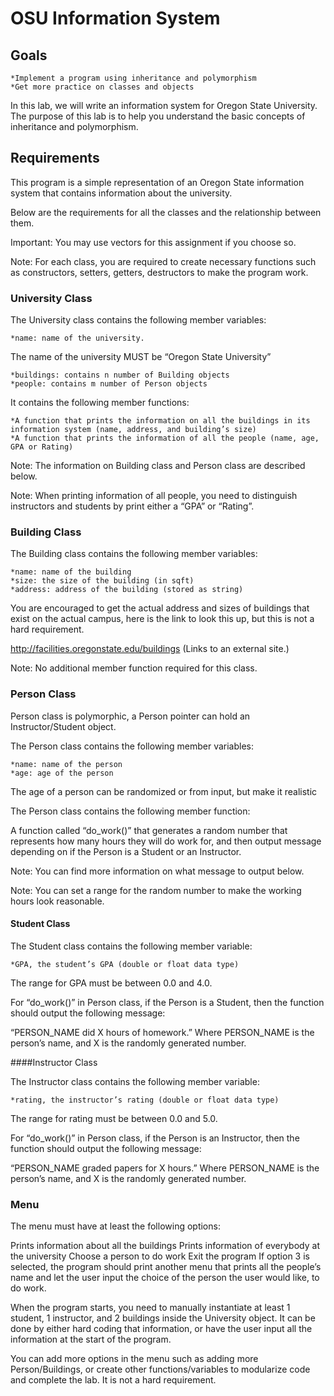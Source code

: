 # OSU Information System

 

## Goals

	*Implement a program using inheritance and polymorphism
	*Get more practice on classes and objects
In this lab, we will write an information system for Oregon State University. The purpose of this lab is to help you understand the basic concepts of inheritance and polymorphism.

 

## Requirements

This program is a simple representation of an Oregon State information system that contains information about the university.

Below are the requirements for all the classes and the relationship between them.

Important: You may use vectors for this assignment if you choose so.

Note: For each class, you are required to create necessary functions such as constructors, setters, getters, destructors to make the program work.

 

### University Class

The University class contains the following member variables:

	*name: name of the university.
The name of the university MUST be “Oregon State University”

	*buildings: contains n number of Building objects
	*people: contains m number of Person objects
It contains the following member functions:

	*A function that prints the information on all the buildings in its information system (name, address, and building’s size)
	*A function that prints the information of all the people (name, age, GPA or Rating)
Note: The information on Building class and Person class are described below.

Note: When printing information of all people, you need to distinguish instructors and students by print either a “GPA” or “Rating”.

 

### Building Class

The Building class contains the following member variables:

	*name: name of the building
	*size: the size of the building (in sqft)
	*address: address of the building (stored as string)
You are encouraged to get the actual address and sizes of buildings that exist on the actual campus, here is the link to look this up, but this is not a hard requirement.

http://facilities.oregonstate.edu/buildings (Links to an external site.)

Note: No additional member function required for this class.

 

### Person Class

Person class is polymorphic, a Person pointer can hold an Instructor/Student object.

The Person class contains the following member variables:

	*name: name of the person
	*age: age of the person
The age of a person can be randomized or from input, but make it realistic

The Person class contains the following member function:

A function called “do_work()” that generates a random number that represents how many hours they will do work for, and then output message depending on if the Person is a Student or an Instructor.

Note: You can find more information on what message to output below.

Note: You can set a range for the random number to make the working hours look reasonable.

 

#### Student Class

The Student class contains the following member variable:

	*GPA, the student’s GPA (double or float data type)
The range for GPA must be between 0.0 and 4.0.

For “do_work()” in Person class, if the Person is a Student, then the function should output the following message:

“PERSON_NAME did X hours of homework.” Where PERSON_NAME is the person’s name, and X is the randomly generated number.

 

####Instructor Class

The Instructor class contains the following member variable:

	*rating, the instructor’s rating (double or float data type)
The range for rating must be between 0.0 and 5.0.

For “do_work()” in Person class, if the Person is an Instructor, then the function should output the following message:

“PERSON_NAME graded papers for X hours.” Where PERSON_NAME is the person’s name, and X is the randomly generated number.

 

### Menu

The menu must have at least the following options:

Prints information about all the buildings
Prints information of everybody at the university
Choose a person to do work
Exit the program
If option 3 is selected, the program should print another menu that prints all the people’s name and let the user input the choice of the person the user would like, to do work.

When the program starts, you need to manually instantiate at least 1 student, 1 instructor, and 2 buildings inside the University object. It can be done by either hard coding that information, or have the user input all the information at the start of the program.

You can add more options in the menu such as adding more Person/Buildings, or create other functions/variables to modularize code and complete the lab. It is not a hard requirement.
